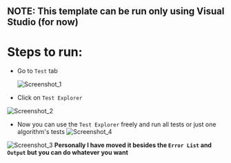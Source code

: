 ## NOTE: This template can be run only using Visual Studio (for now)
# Steps to run: 
- Go to ``Test`` tab
  
  ![Screenshot_1](https://github.com/MohanadKh03/SecurityPackage/assets/67065678/9f1e077e-f87f-4fac-984c-f0e62e977d39)
- Click on ``Test Explorer``

![Screenshot_2](https://github.com/MohanadKh03/SecurityPackage/assets/67065678/84b5f387-a96e-478b-a6f2-36413871f8ef)

- Now you can use the ``Test Explorer`` freely and run all tests or just one algorithm's tests 
![Screenshot_4](https://github.com/MohanadKh03/SecurityPackage/assets/67065678/49ff841c-fd86-4b00-836f-e037ba7b6f78)


![Screenshot_3](https://github.com/MohanadKh03/SecurityPackage/assets/67065678/d5640dcc-a58d-4968-90d5-2fb1936b4812)
**Personally I have moved it besides the ``Error List`` and ``Output`` but you can do whatever you want** 
